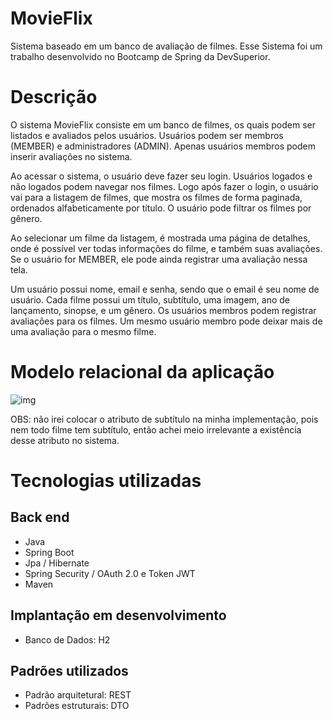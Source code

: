 # MovieFlix
Sistema baseado em um banco de avaliação de filmes. Esse Sistema foi um trabalho desenvolvido no Bootcamp de Spring da DevSuperior.

# Descrição
O sistema MovieFlix consiste em um banco de filmes, os quais podem ser listados e avaliados pelos usuários. Usuários podem ser membros (MEMBER) e administradores (ADMIN). Apenas usuários membros podem inserir avaliações no sistema.

Ao acessar o sistema, o usuário deve fazer seu login. Usuários logados e não logados podem navegar nos filmes. Logo após fazer o login, o usuário vai para a listagem de filmes, que mostra os filmes de forma paginada, ordenados alfabeticamente por título. O usuário pode filtrar os filmes por gênero.

Ao selecionar um filme da listagem, é mostrada uma página de detalhes, onde é possível ver todas informações do filme, e também suas avaliações. Se o usuário for MEMBER, ele pode ainda registrar uma avaliação nessa tela.

Um usuário possui nome, email e senha, sendo que o email é seu nome de usuário. Cada filme possui um título, subtítulo, uma imagem, ano de lançamento, sinopse, e um gênero. Os usuários membros podem registrar avaliações para os filmes. Um mesmo usuário membro pode deixar mais de uma avaliação para o mesmo filme.

# Modelo relacional da aplicação
![img](https://user-images.githubusercontent.com/37542212/144457209-15f2f075-67e6-496c-9f8a-14846a7c06d4.png)

OBS: não irei colocar o atributo de subtítulo na minha implementação, pois nem todo filme tem subtítulo, então achei meio irrelevante a existência desse atributo no sistema.

# Tecnologias utilizadas
## Back end
- Java
- Spring Boot
- Jpa / Hibernate
- Spring Security / OAuth 2.0 e Token JWT
- Maven

## Implantação em desenvolvimento
- Banco de Dados: H2

## Padrões utilizados
- Padrão arquitetural: REST
- Padrões estruturais: DTO
